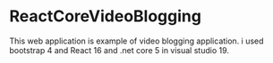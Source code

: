 # ReactCoreVideoBlogging


 This web application is example of video blogging application. i used bootstrap 4 and React 16 and .net core 5 in visual studio 19.
